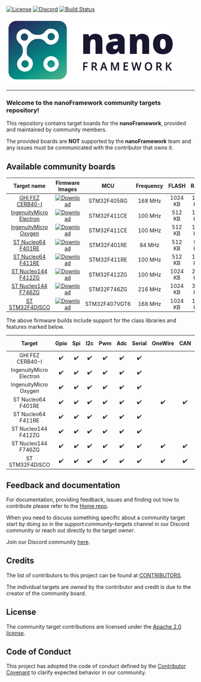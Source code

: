 [![License](https://img.shields.io/badge/License-Apache%202.0-blue.svg)](https://opensource.org/licenses/Apache-2.0) [![Discord](https://img.shields.io/discord/478725473862549535.svg)](https://discord.gg/gCyBu8T) [![Build Status](https://dev.azure.com/nanoframework/Community-Targets/_apis/build/status/nanoframework.nf-Community-Targets)](https://dev.azure.com/nanoframework/Community-Targets/_build/latest?definitionId=4)

![nanoFramework logo](https://github.com/nanoframework/Home/blob/master/resources/logo/nanoFramework-repo-logo.png)

-----

### Welcome to the **nanoFramework** community targets repository!

This repository contains target boards for the **nanoFramework**, provided and maintained by community members.

The provided boards are **NOT** supported by the **nanoFramework** team and any issues must be communicated with the contributor that _owns_ it.

## Available community boards

| Target name | Firmware Images | MCU | Frequency | FLASH | RAM |
|:-:|:-:|:-:|:-:|:-:|:-:|
| [GHI FEZ CERB40-I](CMSIS-OS/ChibiOS/GHI_FEZ_CERB40_NF) |  [ ![Download](https://api.bintray.com/packages/nfbot/nanoframework-images-community-targets/GHI_FEZ_CERB40_NF/images/download.svg) ](https://bintray.com/nfbot/nanoframework-images-community-targets/GHI_FEZ_CERB40_NF/_latestVersion)  | STM32F405RG | 168 MHz | 1024 KB | 192 KB |
| [IngenuityMicro Electron](CMSIS-OS/ChibiOS/I2M_ELECTRON_NF) | [ ![Download](https://api.bintray.com/packages/nfbot/nanoframework-images-community-targets/I2M_ELECTRON_NF/images/download.svg) ](https://bintray.com/nfbot/nanoframework-images-community-targets/I2M_ELECTRON_NF/_latestVersion) | STM32F411CE | 100 MHz | 512 KB | 128 KB |
| [IngenuityMicro Oxygen](CMSIS-OS/ChibiOS/I2M_OXYGEN_NF) | [ ![Download](https://api.bintray.com/packages/nfbot/nanoframework-images-community-targets/I2M_OXYGEN_NF/images/download.svg) ](https://bintray.com/nfbot/nanoframework-images-community-targets/I2M_OXYGEN_NF/_latestVersion) | STM32F411CE | 100 MHz | 512 KB | 128 KB |
| [ST Nucleo64 F401RE](CMSIS-OS/ChibiOS/ST_NUCLEO64_F401RE_NF) | [ ![Download](https://api.bintray.com/packages/nfbot/nanoframework-images-community-targets/ST_NUCLEO64_F401RE_NF/images/download.svg) ](https://bintray.com/nfbot/nanoframework-images-community-targets/ST_NUCLEO64_F401RE_NF/_latestVersion) | STM32F401RE | 84 MHz | 512 KB | 96 KB |
| [ST Nucleo64 F411RE](CMSIS-OS/ChibiOS/ST_NUCLEO64_F411RE_NF) | [ ![Download](https://api.bintray.com/packages/nfbot/nanoframework-images-community-targets/ST_NUCLEO64_F411RE_NF/images/download.svg) ](https://bintray.com/nfbot/nanoframework-images-community-targets/ST_NUCLEO64_F411RE_NF/_latestVersion) | STM32F411RE | 100 MHz | 512 KB | 128 KB |
| [ST Nucleo144 F412ZG](CMSIS-OS/ChibiOS/ST_NUCLEO144_F412ZG_NF) | [ ![Download](https://api.bintray.com/packages/nfbot/nanoframework-images-community-targets/ST_NUCLEO144_F412ZG_NF/images/download.svg) ](https://bintray.com/nfbot/nanoframework-images-community-targets/ST_NUCLEO144_F412ZG_NF/_latestVersion) | STM32F412ZG | 100 MHz | 1024 KB | 256 KB |
| [ST Nucleo144 F746ZG](CMSIS-OS/ChibiOS/ST_NUCLEO144_F746ZG) | [ ![Download](https://api.bintray.com/packages/nfbot/nanoframework-images-community-targets/ST_NUCLEO144_F746ZG/images/download.svg) ](https://bintray.com/nfbot/nanoframework-images-community-targets/ST_NUCLEO144_F746ZG/_latestVersion) | STM32F746ZG | 216 MHz | 1024 KB | 320 KB |
| [ST STM32F4DISCO](CMSIS-OS/ChibiOS/ST_STM32F4_DISCOVERY) | [ ![Download](https://api.bintray.com/packages/nfbot/nanoframework-images-community-targets/ST_STM32F4_DISCOVERY/images/download.svg) ](https://bintray.com/nfbot/nanoframework-images-community-targets/ST_STM32F4_DISCOVERY/_latestVersion) | STM32F407VGT6 | 168 MHz | 1024 KB | 192 KB |

The above firmware builds include support for the class libraries and features marked below.

| Target | Gpio | Spi | I2c | Pwm | Adc | Serial | OneWire | CAN | Events | SWO | Networking | Large Heap |
|:-:|:-:|:-:|:-:|:-:|:-:|:-:|:-:|:-:|:-:|:-:|:-:|:-:|
| GHI FEZ CERB40-I | :heavy_check_mark: | :heavy_check_mark: | :heavy_check_mark: | :heavy_check_mark: | :heavy_check_mark: |:heavy_check_mark: | | | :heavy_check_mark: | | | |
| IngenuityMicro Electron | :heavy_check_mark: | :heavy_check_mark: | :heavy_check_mark: | :heavy_check_mark: | :heavy_check_mark: | :heavy_check_mark: | | | | | | |
| IngenuityMicro Oxygen | :heavy_check_mark: | :heavy_check_mark: | :heavy_check_mark: | :heavy_check_mark: | :heavy_check_mark: | :heavy_check_mark: | | | :heavy_check_mark: | | | |
| ST Nucleo64 F401RE | :heavy_check_mark: | :heavy_check_mark: | :heavy_check_mark: | :heavy_check_mark: | :heavy_check_mark: | :heavy_check_mark: | :heavy_check_mark: | :heavy_check_mark: | | :heavy_check_mark: | | |
| ST Nucleo64 F411RE | :heavy_check_mark: | :heavy_check_mark: | :heavy_check_mark: | :heavy_check_mark: | :heavy_check_mark: | :heavy_check_mark: | | | :heavy_check_mark: | :heavy_check_mark: | | |
| ST Nucleo144 F412ZG | :heavy_check_mark: | :heavy_check_mark: | :heavy_check_mark: | :heavy_check_mark: | :heavy_check_mark: | :heavy_check_mark: | | | :heavy_check_mark: | :heavy_check_mark: | | |
| ST Nucleo144 F746ZG | :heavy_check_mark: | :heavy_check_mark: | :heavy_check_mark: | :heavy_check_mark: | :heavy_check_mark: | :heavy_check_mark: | :heavy_check_mark: | :heavy_check_mark: | :heavy_check_mark: | :heavy_check_mark: | :heavy_check_mark: | |
| ST STM32F4DISCO | :heavy_check_mark: | :heavy_check_mark: | :heavy_check_mark: | :heavy_check_mark: | :heavy_check_mark: | :heavy_check_mark: | :heavy_check_mark: | :heavy_check_mark: | :heavy_check_mark: | :heavy_check_mark: | | |

## Feedback and documentation

For documentation, providing feedback, issues and finding out how to contribute please refer to the [Home repo](https://github.com/nanoframework/Home).

When you need to discuss something specific about a community target start by doing so in the _support:community-targets_ channel in our Discord community or reach out directly to the target _owner_.

Join our Discord community [here](https://discord.gg/gCyBu8T).

## Credits

The list of contributors to this project can be found at [CONTRIBUTORS](https://github.com/nanoframework/Home/blob/master/CONTRIBUTORS.md).

The individual targets are _owned_ by the contributor and credit is due to the creator of the community board.

## License

The community target contributions are licensed under the [Apache 2.0 license](http://www.apache.org/licenses/LICENSE-2.0).

## Code of Conduct

This project has adopted the code of conduct defined by the [Contributor Covenant](http://contributor-covenant.org/)
to clarify expected behavior in our community.
